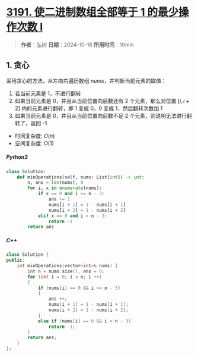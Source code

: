 # [3191. 使二进制数组全部等于 1 的最少操作次数 I](https://leetcode.cn/problems/minimum-operations-to-make-binary-array-elements-equal-to-one-i/description/)

> **作者**：弘树
> **日期**：2024-10-18
> **所用时间**：10min

## 1. 贪心

采用贪心的方法，从左向右遍历数组 $nums$，并判断当前元素的取值：

1. 若当前元素是 1，不进行翻转
2. 如果当前元素是 0，并且从当前位置向后数还有 2 个元素，那么对位置 $[i, i + 2]$ 内的元素进行翻转，即 1 变成 0，0 变成 1，然后翻转次数加 1
3. 如果当前元素是 0，并且从当前位置向后数不足 2 个元素，则说明无法进行翻转了，返回 -1

- 时间复杂度: $O(n)$
- 空间复杂度: $O(1)$

##### Python3

```python
class Solution:
    def minOperations(self, nums: List[int]) -> int:
        n, ans = len(nums), 0
        for i, x in enumerate(nums):
            if x == 0 and i <= n - 3:
                ans += 1
                nums[i + 1] = 1 - nums[i + 1]
                nums[i + 2] = 1 - nums[i + 2]
            elif x == 0 and i > n - 3:
                return -1
        return ans
```

##### C++

```C++
class Solution {
public:
    int minOperations(vector<int>& nums) {
        int n = nums.size(), ans = 0;
        for (int i = 0; i < n; i ++)
        {
            if (nums[i] == 0 && i <= n - 3)
            {
                ans ++;
                nums[i + 1] = 1 - nums[i + 1];
                nums[i + 2] = 1 - nums[i + 2];
            }
            else if (nums[i] == 0 && i > n - 3)
                return -1;
        }
        return ans;
    }
};
```